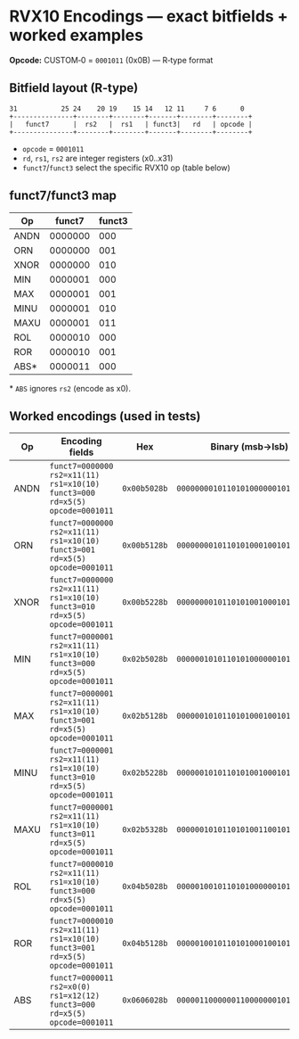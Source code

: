 # RVX10 Encodings — exact bitfields + worked examples

**Opcode:** CUSTOM‑0 = `0001011` (0x0B) — R‑type format

## Bitfield layout (R‑type)

```
31           25 24    20 19    15 14   12 11     7 6      0
+---------------+--------+--------+-------+--------+--------+
|   funct7      |  rs2   |  rs1   | funct3|   rd   | opcode |
+---------------+--------+--------+-------+--------+--------+
```

- `opcode` = `0001011`
- `rd`, `rs1`, `rs2` are integer registers (x0..x31)
- `funct7`/`funct3` select the specific RVX10 op (table below)

## funct7/funct3 map
| Op   | funct7   | funct3 |
|------|----------|--------|
| ANDN | 0000000  | 000    |
| ORN  | 0000000  | 001    |
| XNOR | 0000000  | 010    |
| MIN  | 0000001  | 000    |
| MAX  | 0000001  | 001    |
| MINU | 0000001  | 010    |
| MAXU | 0000001  | 011    |
| ROL  | 0000010  | 000    |
| ROR  | 0000010  | 001    |
| ABS* | 0000011  | 000    |

\* `ABS` ignores `rs2` (encode as x0).
## Worked encodings (used in tests)

| Op | Encoding fields | Hex | Binary (msb→lsb) |
|---|---|---|---|
| ANDN | `funct7=0000000 rs2=x11(11) rs1=x10(10) funct3=000 rd=x5(5) opcode=0001011` | `0x00b5028b` | `00000000101101010000001010001011` |
| ORN | `funct7=0000000 rs2=x11(11) rs1=x10(10) funct3=001 rd=x5(5) opcode=0001011` | `0x00b5128b` | `00000000101101010001001010001011` |
| XNOR | `funct7=0000000 rs2=x11(11) rs1=x10(10) funct3=010 rd=x5(5) opcode=0001011` | `0x00b5228b` | `00000000101101010010001010001011` |
| MIN | `funct7=0000001 rs2=x11(11) rs1=x10(10) funct3=000 rd=x5(5) opcode=0001011` | `0x02b5028b` | `00000010101101010000001010001011` |
| MAX | `funct7=0000001 rs2=x11(11) rs1=x10(10) funct3=001 rd=x5(5) opcode=0001011` | `0x02b5128b` | `00000010101101010001001010001011` |
| MINU | `funct7=0000001 rs2=x11(11) rs1=x10(10) funct3=010 rd=x5(5) opcode=0001011` | `0x02b5228b` | `00000010101101010010001010001011` |
| MAXU | `funct7=0000001 rs2=x11(11) rs1=x10(10) funct3=011 rd=x5(5) opcode=0001011` | `0x02b5328b` | `00000010101101010011001010001011` |
| ROL | `funct7=0000010 rs2=x11(11) rs1=x10(10) funct3=000 rd=x5(5) opcode=0001011` | `0x04b5028b` | `00000100101101010000001010001011` |
| ROR | `funct7=0000010 rs2=x11(11) rs1=x10(10) funct3=001 rd=x5(5) opcode=0001011` | `0x04b5128b` | `00000100101101010001001010001011` |
| ABS | `funct7=0000011 rs2=x0(0) rs1=x12(12) funct3=000 rd=x5(5) opcode=0001011` | `0x0606028b` | `00000110000001100000001010001011` |
